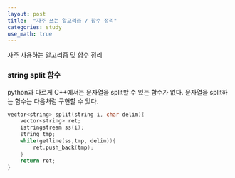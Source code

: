 ```yaml
---
layout: post
title:  "자주 쓰는 알고리즘 / 함수 정리"
categories: study
use_math: true
---
```


자주 사용하는 알고리즘 및 함수 정리

### string split 함수

python과 다르게 C++에서는 문자열을 split할 수 있는 함수가 없다.
문자열을 split하는 함수는 다음처럼 구현할 수 있다.


```cpp
vector<string> split(string i, char delim){
	vector<string> ret;
	istringstream ss(i);
	string tmp;
	while(getline(ss,tmp, delim)){
		ret.push_back(tmp);
	}
	return ret;
}

```

